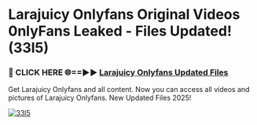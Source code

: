 # Larajuicy Onlyfans Original Videos 0nlyFans Leaked - Files Updated! (33l5)

<h3>🔴 CLICK HERE 🌐==►► <a href="https://tinyurl.com/2m67pmp6" rel="nofollow">Larajuicy Onlyfans Updated Files</a></h3>

Get Larajuicy Onlyfans and all content. Now you can access all videos and pictures of Larajuicy Onlyfans. New Updated Files 2025!

[![33l5](https://i.imgur.com/H4QAA4z.gif)](https://tinyurl.com/2m67pmp6)